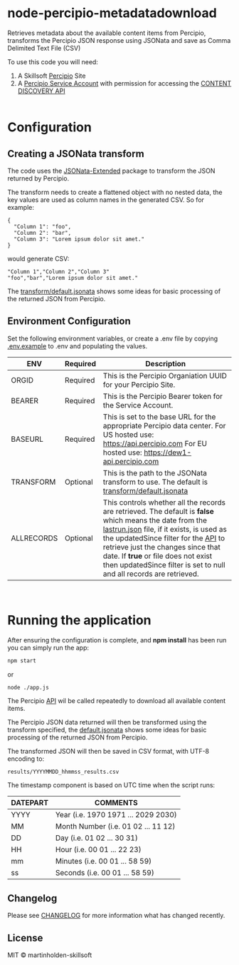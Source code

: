 # node-percipio-metadatadownload

Retrieves metadata about the available content items from Percipio, transforms the Percipio JSON response using JSONata and save as Comma Delimited Text File (CSV)

To use this code you will need:

1. A Skillsoft [Percipio](https://www.skillsoft.com/platform-solution/percipio/) Site
1. A [Percipio Service Account](https://documentation.skillsoft.com/en_us/pes/Integration/Understanding-Percipio/rest-api/pes_authentication.htm) with permission for accessing the [CONTENT DISCOVERY API](https://documentation.skillsoft.com/en_us/pes/Integration/Understanding-Percipio/rest-api/pes_rest_api.htm)
   <br/><br/>

# Configuration

## Creating a JSONata transform

The code uses the [JSONata-Extended](https://www.npmjs.com/package/jsonata-extended) package to transform the JSON returned by Percipio.

The transform needs to create a flattened object with no nested data, the key values are used as column names in the generated CSV. So for example:

```
{
  "Column 1": "foo",
  "Column 2": "bar",
  "Column 3": "Lorem ipsum dolor sit amet."
}
```

would generate CSV:

```
"Column 1","Column 2","Column 3"
"foo","bar","Lorem ipsum dolor sit amet."
```

The [transform/default.jsonata](transform/default.jsonata) shows some ideas for basic processing of the returned JSON from Percipio.

## Environment Configuration

Set the following environment variables, or create a .env file by copying [.env.example](.env.example) to .env and populating the values.

| ENV        | Required | Description                                                                                                                                                                                                                                                                                                                                                                                                               |
| ---------- | -------- | ------------------------------------------------------------------------------------------------------------------------------------------------------------------------------------------------------------------------------------------------------------------------------------------------------------------------------------------------------------------------------------------------------------------------- |
| ORGID      | Required | This is the Percipio Organiation UUID for your Percipio Site.                                                                                                                                                                                                                                                                                                                                                             |
| BEARER     | Required | This is the Percipio Bearer token for the Service Account.                                                                                                                                                                                                                                                                                                                                                                |
| BASEURL    | Required | This is set to the base URL for the appropriate Percipio data center. For US hosted use: https://api.percipio.com For EU hosted use: https://dew1-api.percipio.com                                                                                                                                                                                                                                                        |
| TRANSFORM  | Optional | This is the path to the JSONata transform to use. The default is [transform/default.jsonata](transform/default.jsonata)                                                                                                                                                                                                                                                                                                   |
| ALLRECORDS | Optional | This controls whether all the records are retrieved. The default is **false** which means the date from the [lastrun.json](lastrun.json) file, if it exists, is used as the updatedSince filter for the [API](https://api.percipio.com/content-discovery/api-docs/#/Content/getCatalogContentV2) to retrieve just the changes since that date. If **true** or file does not exist then updatedSince filter is set to null and all records are retrieved. |

<br/>

# Running the application

After ensuring the configuration is complete, and **npm install** has been run you can simply run the app:

```bash
npm start
```

or

```bash
node ./app.js
```

The Percipio [API](https://api.percipio.com/content-discovery/api-docs/#/Content/getCatalogContentV2) wil be called repeatedly to download all available content items.

The Percipio JSON data returned will then be transformed using the transform specified, the [default.jsonata](transform/default.jsonata) shows some ideas for basic processing of the returned JSON from Percipio.

The transformed JSON will then be saved in CSV format, with UTF-8 encoding to:

```
results/YYYYMMDD_hhmmss_results.csv
```

The timestamp component is based on UTC time when the script runs:

| DATEPART | COMMENTS                            |
| -------- | ----------------------------------- |
| YYYY     | Year (i.e. 1970 1971 ... 2029 2030) |
| MM       | Month Number (i.e. 01 02 ... 11 12) |
| DD       | Day (i.e. 01 02 ... 30 31)          |
| HH       | Hour (i.e. 00 01 ... 22 23)         |
| mm       | Minutes (i.e. 00 01 ... 58 59)      |
| ss       | Seconds (i.e. 00 01 ... 58 59)      |

## Changelog

Please see [CHANGELOG](CHANGELOG.md) for more information what has changed recently.

## License

MIT © martinholden-skillsoft
